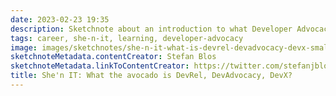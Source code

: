 ```yaml
---
date: 2023-02-23 19:35
description: Sketchnote about an introduction to what Developer Advocacy is. It consists  of various aspects, like Developer Education, Developer Marketing, Developer Experience, Developer Success and the community. Developer Advocacy is about tech skills, soft skills, creativity, writing, relationships and connections. You should have fun with sharing knowledge, being social, curiosity, helping others and showing initiative. But there is no clear path into it. Just be public and passionate about what you're doing.
tags: career, she-n-it, learning, developer-advocacy
image: images/sketchnotes/she-n-it-what-is-devrel-devadvocacy-devx-small.jpg
sketchnoteMetadata.contentCreator: Stefan Blos
sketchnoteMetadata.linkToContentCreator: https://twitter.com/stefanjblos
title: She'n IT: What the avocado is DevRel, DevAdvocacy, DevX?
---
```

